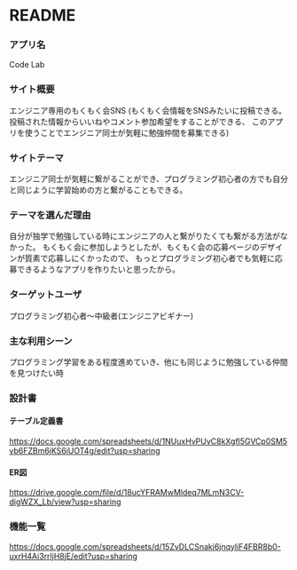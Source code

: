 # README

### アプリ名
Code Lab

### サイト概要
エンジニア専用のもくもく会SNS
(もくもく会情報をSNSみたいに投稿できる。投稿された情報からいいねやコメント参加希望をすることができる、
このアプリを使うことでエンジニア同士が気軽に勉強仲間を募集できる)

### サイトテーマ
エンジニア同士が気軽に繋がることができ、プログラミング初心者の方でも自分と同じように学習始めの方と繋がることもできる。

### テーマを選んだ理由
自分が独学で勉強している時にエンジニアの人と繋がりたくても繋がる方法がなかった。
もくもく会に参加しようとしたが、もくもく会の応募ページのデザインが質素で応募しにくかったので、
もっとプログラミング初心者でも気軽に応募できるようなアプリを作りたいと思ったから。

### ターゲットユーザ
プログラミング初心者～中級者(エンジニアビギナー)

### 主な利用シーン
プログラミング学習をある程度進めていき、他にも同じように勉強している仲間を見つけたい時

### 設計書

#### テーブル定義書
https://docs.google.com/spreadsheets/d/1NUuxHvPUvC8kXgfl5GVCp0SM5vb6FZBm6jKS6iUOT4g/edit?usp=sharing
#### ER図
https://drive.google.com/file/d/18ucYFRAMwMldeq7MLmN3CV-digWZX_Lb/view?usp=sharing

### 機能一覧
https://docs.google.com/spreadsheets/d/15ZvDLCSnakj6jnqyliF4FBR8b0-uxrH4Ai3rrljH8jE/edit?usp=sharing

